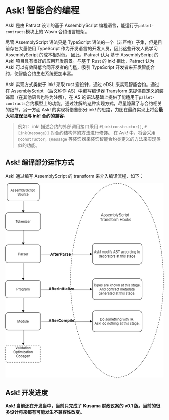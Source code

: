 # Ask! 智能合约编程

Ask! 是由 Patract 设计的基于 AssemblyScript 编程语言，能运行于`pallet-contracts`模块上的 Wasm 合约语言框架。

尽管 AssemblyScript 语法只是 TypeScript 语法的一个（非严格）子集，但是目前存在大量使用 TypeScript 作为开发语言的开发人员，因此这些开发人员学习 AssemblyScript 的成本相对低。 因此，Patract 认为 基于 AssemblyScript 的 Ask! 项目具有很好的应用开发前景。与基于 Rust 的 ink! 相比，Patract 认为 Ask! 可以有效降低合同开发者的门槛，吸引 TypeScript 开发者来开发智能合约，使智能合约生态系统更加丰富。

Ask! 实现方式类似于 ink! 采取 rust 宏设计，通过 eDSL 来实现智能合约。通过在 AssemblyScript （后文称作 AS）中编写编译器 Transform 来提供自定义的装饰器（在其他语言也称为注解），在 AS 的语法基础上提供了能适用于`pallet-contracts`合约模型上的功能。通过注解的这种实现方式，尽量隐藏了与合约相关的细节。另一方面 Ask! 的实现将借鉴部分 ink! 的思路，力图在最终实现上将会**最大程度保证与 ink! 合约的兼容**。

> 例如：
> ink! 描述合约的外部调用接口采用 `#[ink(constructor)]`, `#[ink(message)]` 对合约结构体的方法进行修饰。
> 在 Ask! 中，将会采用 `@constructor`，`@message` 等装饰器来装饰智能合约类定义的方法来实现类似的功能。

## Ask! 编译部分运作方式

Ask! 通过编写 AssemblyScript 的 transform 来介入编译流程，如下：

![ask-design](./ask-design.png)

## Ask! 开发进度

**Ask! 当前还在开发当中，当前只完成了 Kusama 财政议案的 v0.1 版。当前的很多设计将来都有可能发生不兼容性改变。**

<!-- TODO： 添加议案链接及报告链接。 -->
